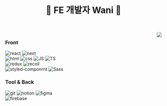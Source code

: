 <div align="center">
  
# 🌱 FE 개발자 Wani 🌱
  
</div>

<br/>
<br/>



<img align="right" src="https://github-readme-stats.vercel.app/api/top-langs/?username=baesee0806&hide=python&theme=tokyonight" />

### Front

![react](https://img.shields.io/badge/React-20232A?style=for-the-badge&logo=react&logoColor=61DAFB)
![next](https://img.shields.io/badge/Next.js-000?logo=nextdotjs&logoColor=fff&style=for-the-badge)
<br/>
![html](https://img.shields.io/badge/HTML5-E34F26?style=for-the-badge&logo=html5&logoColor=white)
![css](https://img.shields.io/badge/CSS3-1572B6?style=for-the-badge&logo=css3&logoColor=white)
![JS](https://img.shields.io/badge/JavaScript-F7DF1E?style=for-the-badge&logo=JavaScript&logoColor=white)
![TS](https://img.shields.io/badge/TypeScript-007ACC?style=for-the-badge&logo=typescript&logoColor=white)
<br/>
![redux](https://img.shields.io/badge/Redux-593D88?style=for-the-badge&logo=redux&logoColor=white)
![recoil](https://img.shields.io/badge/Recoil-3578E5?style=for-the-badge&logo=recoil&logoColor=white)
<br/>
![styled-componrnt](https://img.shields.io/badge/Styled-components-DB7093?style=for-the-badge&logo=styledcomponents&logoColor=white)
![Sass](https://img.shields.io/badge/Sass-CC6699?style=for-the-badge&logo=Sass&logoColor=white)


### Tool & Back
![git](https://img.shields.io/badge/GIT-E44C30?style=for-the-badge&logo=git&logoColor=white)
![notion](https://img.shields.io/badge/Notion-%23000000.svg?style=for-the-badge&logo=notion&logoColor=white)
![figma](https://img.shields.io/badge/Figma-F24E1E?style=for-the-badge&logo=figma&logoColor=white)
<br/>
![firebase](https://img.shields.io/badge/Firebase-FFCA28?style=for-the-badge&logo=Firebase&logoColor=white)
